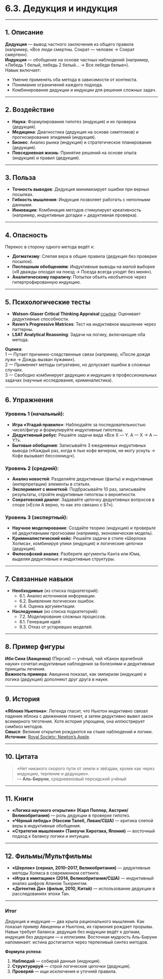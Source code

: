 # 6.3. Дедукция и индукция  

---

## 1. Описание  
**Дедукция** — вывод частного заключения из общего правила (например, «Все люди смертны. Сократ — человек → Сократ смертен»).  
**Индукция** — обобщение на основе частных наблюдений (например, «Лебедь 1 белый, лебедь 2 белый… → Все лебеди белые»).  
Навык включает:  
- Умение применять оба метода в зависимости от контекста.  
- Понимание ограничений каждого подхода.  
- Комбинирование дедукции и индукции для решения сложных задач.  

---

## 2. Воздействие  
- **Наука**: Формулирование гипотез (индукция) и их проверка (дедукция).  
- **Медицина**: Диагностика (дедукция на основе симптомов) и прогнозирование эпидемий (индукция).  
- **Бизнес**: Анализ рынка (индукция) и стратегическое планирование (дедукция).  
- **Повседневная жизнь**: Принятие решений на основе опыта (индукция) и правил (дедукция).  

---

## 3. Польза  
- **Точность выводов**: Дедукция минимизирует ошибки при верных посылках.  
- **Гибкость мышления**: Индукция позволяет работать с неполными данными.  
- **Инновации**: Комбинация методов стимулирует креативность (например, индуктивные догадки + дедуктивная проверка).  

---

## 4. Опасность  
Перекос в сторону одного метода ведёт к:  
- **Догматизму**: Слепая вера в общие правила (дедукция без проверки посылок).  
- **Поспешным обобщениям**: Индуктивные выводы на малой выборке («Я дважды опоздал на поезд → Поезда всегда уходят без меня»).  
- **Аналитическому параличу**: Попытки объять необъятное через гипертрофированную индукцию.  

---

## 5. Психологические тесты  
- **Watson-Glaser Critical Thinking Appraisal** [ссылка](https://www.assessmentday.com/watson-glaser-critical-thinking.htm): Оценивает дедуктивные способности.  
- **Raven’s Progressive Matrices**: Тест на индуктивное мышление через паттерны.  
- **LSAT Analytical Reasoning**: Задачи на логику, включающие оба метода.  

**Оценка**:  
1 — Путает причинно-следственные связи (например, «После дождя лужи → Дождь вызван лужами»).  
2 — Применяет методы ситуативно, но допускает ошибки в сложных случаях.  
3 — Свободно комбинирует дедукцию и индукцию в профессиональных задачах (научные исследования, криминалистика).  

---

## 6. Упражнения  

### Уровень 1 (начальный):  
- **Игра «Угадай правило»**: Наблюдайте за последовательностью чисел/фигур и формулируйте индуктивные гипотезы.  
- **Дедуктивный ребус**: Решайте задачи вида «Все Х — Y. А — Х → А — Y?».  
- **Бытовые обобщения**: Записывайте 3 ежедневных индуктивных вывода («Каждый раз, когда я пью кофе вечером, не могу уснуть → Кофе вызывает бессонницу»).  

### Уровень 2 (средний):  
- **Анализ новостей**: Разделяйте дедуктивные (факты) и индуктивные (интерпретации) элементы в статьях.  
- **Эксперимент с монеткой**: Подбрасывайте 10 раз, записывайте результаты, стройте индуктивные гипотезы о вероятности.  
- **Сократовский диалог**: Задавайте цепочку дедуктивных вопросов в споре («Если А верно, то как это связано с Б?»).  

### Уровень 3 (экспертный):  
- **Научное моделирование**: Создайте теорию (индукция) и проверьте её дедуктивными прогнозами (например, экономическая модель).  
- **Криминалистический кейс**: Решайте задачи в стиле «Шерлока Холмса», комбинируя улики (индукция) и логические цепочки (дедукция).  
- **Философский анализ**: Разберите аргументы Канта или Юма, выделяя дедуктивные и индуктивные структуры.  

---

## 7. Связанные навыки  
- **Необходимые** (из списка подкатегорий):  
  - 6.1. Анализ источников информации.  
  - 6.2. Выявление логических ошибок.  
  - 6.4. Оценка аргументации.  
- **Наследуемые** (из списка подкатегорий):  
  - 7.2. Моделирование сложных процессов.  
  - 8.1. Генерация идей.  
  - 9.3. Отказ от устаревших моделей.  

---

## 8. Пример фигуры  
**Ибн Сина (Авиценна)** (Персия) — учёный, чей «Канон врачебной науки» сочетал индуктивные наблюдения за болезнями и дедуктивные принципы лечения.  
**Важность примера**: Авиценна показал, как эмпиризм (индукция) и логика (дедукция) дополняют друг друга в науке.  

---

## 9. История  
**«Яблоко Ньютона»**: Легенда гласит, что Ньютон индуктивно связал падение яблока с движением планет, а затем дедуктивно вывел закон всемирного тяготения. Хотя история упрощена, она иллюстрирует симбиоз методов.  
**Смысл**: Великие открытия рождаются на стыке наблюдений и логики.  
**Источник**: [Royal Society: Newton’s Apple](https://royalsociety.org).  

---

## 10. Цитата  
> «Нет никакого скорого пути от земли к звёздам, кроме как через индукцию, терпение и дедукцию».  
> — **Аль-Бируни**, средневековый персидский учёный  

---

## 11. Книги  
- **«Логика научного открытия» (Карл Поппер, Австрия/Великобритания)** — роль дедукции в проверке гипотез.  
- **«Чёрный лебедь» (Нассим Талеб, Ливан/США)** — критика слепой веры в индуктивные обобщения.  
- **«Стратегия мышления» (Такеучи Хиротака, Япония)** — восточный подход к балансу логики и интуиции.  

---

## 12. Фильмы/Мультфильмы  
- **«Шерлок» (сериал, 2010–2017, Великобритания)** — дедуктивные методы Холмса в современном сеттинге.  
- **«Игра в имитацию» (2014, Великобритания/США)** — индуктивный анализ шифров Аланом Тьюрингом.  
- **«Детектив Ди» (фильм, 2010, Китай)** — использование дедукции в расследованиях эпохи Тан.  

---

### **Итог**  
Дедукция и индукция — два крыла рационального мышления. Как показал пример Авиценны и Ньютона, их гармония рождает прорывы. Навык требует баланса: дедукция без индукции ведёт к догмам, индукция без дедукции — к иллюзиям. Восточная мудрость Аль-Бируни напоминает: истина достигается через терпеливый синтез методов.  

**Формула успеха**:  
1. **Наблюдай** — собирай данные (индукция).  
2. **Структурируй** — строй логические цепочки (дедукция).  
3. **Проверяй** — ищи исключения и уточняй правила.